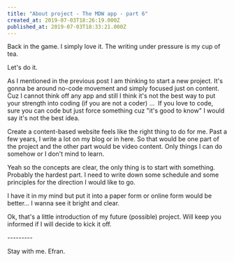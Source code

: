 ```yaml
---
title: "About project - The MDW app - part 6"
created_at: 2019-07-03T18:26:19.000Z
published_at: 2019-07-03T18:33:21.000Z
---
```

Back in the game. I simply love it. The writing under pressure is my cup of tea.

Let's do it. 

As I mentioned in the previous post I am thinking to start a new project. It's gonna be around no-code movement and simply focused just on content. Cuz I cannot think off any app and still I think it's not the best way to put your strength into coding (if you are not a coder) ...  If you love to code, sure you can code but just force something cuz "it's good to know" I would say it's not the best idea.

Create a content-based website feels like the right thing to do for me. Past a few years, I write a lot on my blog or in here. So that would be one part of the project and the other part would be video content. Only things I can do somehow or I don't mind to learn.

Yeah so the concepts are clear, the only thing is to start with something. Probably the hardest part. I need to write down some schedule and some principles for the direction I would like to go.

I have it in my mind but put it into a paper form or online form would be better... I wanna see it bright and clear.

Ok, that's a little introduction of my future (possible) project. Will keep you informed if I will decide to kick it off.

\---------

Stay with me. Efran.
